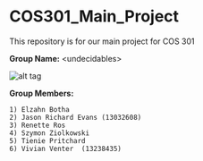 # COS301_Main_Project

This repository is for our main project for COS 301

**Group Name:** \<undecidables\>

![alt tag](https://raw.github.com/masterfloki/COS301_Main_Project/blob/master/Project_Tenders/images/Team.JPG)

**Group Members:**  

```
1) Elzahn Botha  
2) Jason Richard Evans (13032608)
3) Renette Ros 	
4) Szymon Ziolkowski   
5) Tienie Pritchard  
6) Vivian Venter  (13238435)
```
